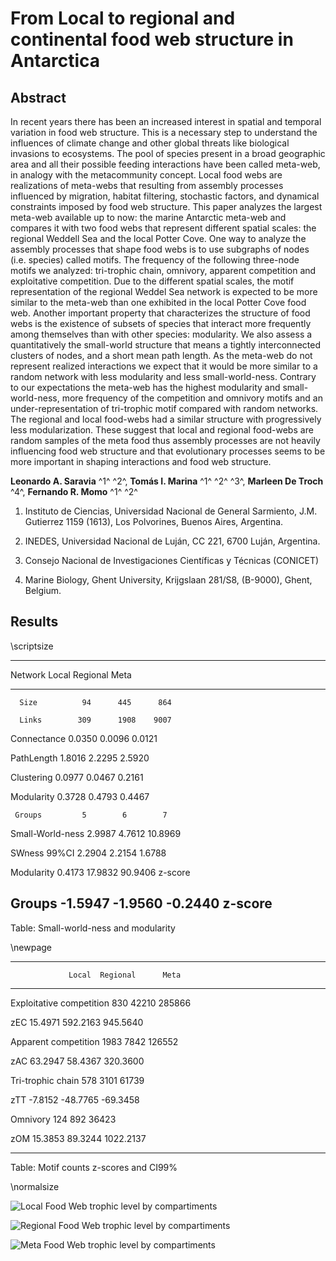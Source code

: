# From Local to regional and continental food web structure in Antarctica 

## Abstract

In recent years there has been an increased interest in spatial and temporal variation in food web structure. This is a necessary step to understand the influences of climate change and other global threats like biological invasions to ecosystems. The pool of species present in a broad geographic area and all their possible feeding interactions have been called meta-web, in analogy with the metacommunity concept. Local food webs are realizations of meta-webs that resulting from assembly processes influenced by migration, habitat filtering, stochastic factors, and dynamical constraints imposed by food web structure. This paper analyzes the largest meta-web available up to now: the marine Antarctic meta-web and compares it with two food webs that represent different spatial scales: the regional Weddell Sea and the local Potter Cove. One way to analyze the assembly  processes that shape food webs is to use subgraphs of nodes (i.e. species) called motifs. The frequency of the following three-node motifs we analyzed: tri-trophic chain, omnivory, apparent competition and exploitative competition. Due to the different spatial scales, the motif representation of the regional Weddel Sea network is expected to be more similar to the meta-web than one exhibited in the local Potter Cove food web. Another important property that characterizes the structure of food webs is the existence of subsets of species that interact more frequently among themselves than with other species: modularity. We also assess a quantitatively the small-world structure that means a tightly interconnected clusters of nodes, and a short mean path length. As the meta-web do not represent realized interactions we expect that it would be more similar to a random network with less modularity and less small-world-ness. Contrary to our expectations the meta-web has the highest modularity and small-world-ness, more frequency of the competition and omnivory motifs and an under-representation of tri-trophic motif compared with random networks. The regional and local food-webs had a similar structure with progressively less modularization. These suggest that local and regional food-webs are random samples of the meta food thus assembly processes are not heavily influencing food web structure and that evolutionary processes seems to be more important in shaping interactions and food web structure. 
 

**Leonardo A. Saravia** ^1^ ^2^, **Tomás  I. Marina** ^1^ ^2^ ^3^, **Marleen De Troch** ^4^, **Fernando R. Momo** ^1^ ^2^ 

1. Instituto de Ciencias, Universidad Nacional de General Sarmiento, J.M. Gutierrez 1159 (1613), 
Los Polvorines, Buenos Aires, Argentina.

2. INEDES, Universidad Nacional de Luján, CC 221, 6700 Luján, Argentina.

3. Consejo Nacional de Investigaciones Científicas y Técnicas (CONICET)

4. Marine Biology, Ghent University, Krijgslaan 281/S8, (B-9000), Ghent, Belgium.

## Results

\scriptsize

------------------------------------------
Network            Local  Regional    Meta  
----------------- ------ --------- -------
      Size          94      445      864  

      Links        309      1908    9007  

   Connectance    0.0350   0.0096  0.0121 

   PathLength     1.8016   2.2295  2.5920 

   Clustering     0.0977   0.0467  0.2161 

   Modularity     0.3728   0.4793  0.4467 

     Groups         5        6        7   

Small-World-ness  2.9987   4.7612  10.8969

SWness 99%CI      2.2904   2.2154  1.6788 

Modularity        0.4173  17.9832  90.9406
z-score

Groups            -1.5947 -1.9560  -0.2440
z-score
------------------------------------------

Table: Small-world-ness and modularity

\newpage

------------------------------------------
                 Local  Regional      Meta   
-------------- ------- --------- ---------
Exploitative 
competition      830     42210    285866  

zEC            15.4971  592.2163 945.5640 

Apparent 
competition     1983      7842    126552  

zAC            63.2947  58.4367  320.3600 


Tri-trophic 
chain            578      3101     61739  

zTT            -7.8152  -48.7765 -69.3458 


Omnivory         124      892      36423  

zOM            15.3853  89.3244  1022.2137

------------------------------------------

Table: Motif counts z-scores and CI99%


\normalsize


![Local Food Web trophic level by compartiments](Figures/LocalFoodWeb.png)

![Regional Food Web trophic level by compartiments](Figures/RegionalFoodWeb.png)

![Meta Food Web trophic level by compartiments](Figures/MetaFoodWeb.png)